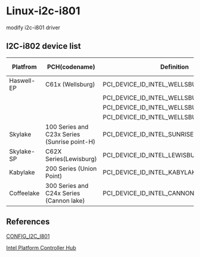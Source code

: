 # Linux-i2c-i801
modify i2c-i801 driver

## I2C-i802 device list

|Platfrom | PCH(codename) | Definition | Device ID | Kernel |
|---------|------------------|------------|-----------|-----|
|Haswell-EP| C61x (Wellsburg) | PCI_DEVICE_ID_INTEL_WELLSBURG_SMBUS | 0x8d22 | 3.15 |
| | |PCI_DEVICE_ID_INTEL_WELLSBURG_SMBUS_MS0 | 0x8d7d | 3.15 |
| | |PCI_DEVICE_ID_INTEL_WELLSBURG_SMBUS_MS1 | 0x8d7e | 3.15 |
| | |PCI_DEVICE_ID_INTEL_WELLSBURG_SMBUS_MS2 | 0x8d7f | 3.15 |
|Skylake| 100 Series and C23x Series (Sunrise point-H) |  PCI_DEVICE_ID_INTEL_SUNRISEPOINT_H_SMBUS | 0xa123 | 3.18 |
|Skylake-SP| C62X Series(Lewisburg) | PCI_DEVICE_ID_INTEL_LEWISBURG_SMBUS| 0xa1a3 | 4.4 |
|Kabylake| 200 Series (Union Point) | PCI_DEVICE_ID_INTEL_KABYLAKE_PCH_H_SMBUS | 0xa2a3 | 4.9 |
|Coffeelake| 300 Series and C24x Series (Cannon lake)|PCI_DEVICE_ID_INTEL_CANNONLAKE_H_SMBUS | 0xa323 | 4.13 |





## References
[CONFIG_I2C_I801](https://cateee.net/lkddb/web-lkddb/I2C_I801.html)

[Intel Platform Controller Hub](https://en.wikipedia.org/wiki/Platform_Controller_Hub)
